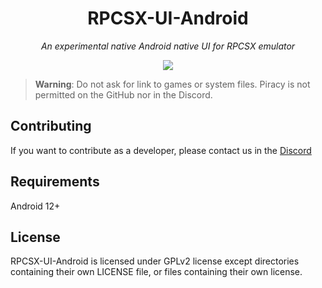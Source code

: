 <div align="center">

# RPCSX-UI-Android

*An experimental native Android native UI for RPCSX emulator*

[![](https://img.shields.io/discord/252023769500090368?color=5865F2&logo=discord&logoColor=white)](https://discord.gg/t6dzA4wUdG)

</div>

> **Warning**: Do not ask for link to games or system files. Piracy is not permitted on the GitHub nor in the Discord.


## Contributing

If you want to contribute as a developer, please contact us in the [Discord](https://discord.gg/t6dzA4wUdG)

## Requirements

Android 12+


## License

RPCSX-UI-Android is licensed under GPLv2 license except directories containing their own LICENSE file, or files containing their own license.

